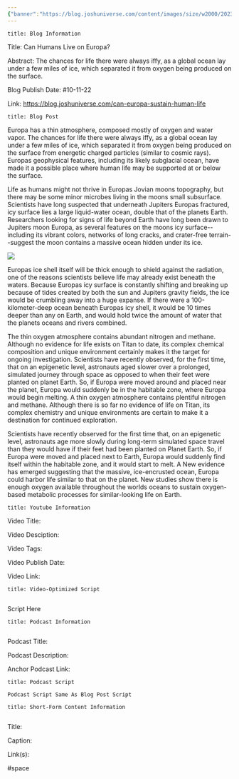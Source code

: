 ```yaml
---
{"banner":"https://blog.joshuniverse.com/content/images/size/w2000/2023/02/canhumansliveoneuropaheader--1-.webp","banner_x":0.5,"dg-publish":true,"permalink":"/blog/can-humans-live-on-europa/","dgPassFrontmatter":true,"noteIcon":"","created":"","updated":""}
---
```


```ad-info
title: Blog Information
```

Title: Can Humans Live on Europa?

Abstract: The chances for life there were always iffy, as a global ocean lay under a few miles of ice, which separated it from oxygen being produced on the surface.

Blog Publish Date: #10-11-22

Link: https://blog.joshuniverse.com/can-europa-sustain-human-life

```ad-abstract
title: Blog Post
```

Europa has a thin atmosphere, composed mostly of oxygen and water vapor. The chances for life there were always iffy, as a global ocean lay under a few miles of ice, which separated it from oxygen being produced on the surface from energetic charged particles (similar to cosmic rays). Europas geophysical features, including its likely subglacial ocean, have made it a possible place where human life may be supported at or below the surface.

Life as humans might not thrive in Europas Jovian moons topography, but there may be some minor microbes living in the moons small subsurface. Scientists have long suspected that underneath Jupiters Europas fractured, icy surface lies a large liquid-water ocean, double that of the planets Earth. Researchers looking for signs of life beyond Earth have long been drawn to Jupiters moon Europa, as several features on the moons icy surface--including its vibrant colors, networks of long cracks, and crater-free terrain--suggest the moon contains a massive ocean hidden under its ice.

![](https://blog.joshuniverse.com/content/images/2022/10/104_PIA00702.jpg)

Europas ice shell itself will be thick enough to shield against the radiation, one of the reasons scientists believe life may already exist beneath the waters. Because Europas icy surface is constantly shifting and breaking up because of tides created by both the sun and Jupiters gravity fields, the ice would be crumbling away into a huge expanse. If there were a 100-kilometer-deep ocean beneath Europas icy shell, it would be 10 times deeper than any on Earth, and would hold twice the amount of water that the planets oceans and rivers combined.

The thin oxygen atmosphere contains abundant nitrogen and methane. Although no evidence for life exists on Titan to date, its complex chemical composition and unique environment certainly makes it the target for ongoing investigation. Scientists have recently observed, for the first time, that on an epigenetic level, astronauts aged slower over a prolonged, simulated journey through space as opposed to when their feet were planted on planet Earth. So, if Europa were moved around and placed near the planet, Europa would suddenly be in the habitable zone, where Europa would begin melting. A thin oxygen atmosphere contains plentiful nitrogen and methane. Although there is so far no evidence of life on Titan, its complex chemistry and unique environments are certain to make it a destination for continued exploration. 

Scientists have recently observed for the first time that, on an epigenetic level, astronauts age more slowly during long-term simulated space travel than they would have if their feet had been planted on Planet Earth. So, if Europa were moved and placed next to Earth, Europa would suddenly find itself within the habitable zone, and it would start to melt. A New evidence has emerged suggesting that the massive, ice-encrusted ocean, Europa could harbor life similar to that on the planet. New studies show there is enough oxygen available throughout the worlds oceans to sustain oxygen-based metabolic processes for similar-looking life on Earth.

```ad-info
title: Youtube Information
```

Video Title:

Video Desciption:

Video Tags:

Video Publish Date:

Video Link:

```ad-abstract
title: Video-Optimized Script


```

Script Here

```ad-info
title: Podcast Information


```

Podcast Title:

Podcast Description:

Anchor Podcast Link:

```ad-info
title: Podcast Script

Podcast Script Same As Blog Post Script

```


```ad-info
title: Short-Form Content Information


```

Title:

Caption:

Link(s):

#space

